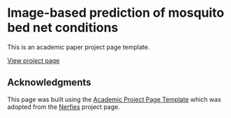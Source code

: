 # Image-based prediction of mosquito bed net conditions
This is an academic paper project page template.

[View project page](https://n-manas.github.io/Image-based-prediction-of-mosquito-bed-net-conditions/)

## Acknowledgments
This page was built using the <a href="https://github.com/eliahuhorwitz/Academic-project-page-template" target="_blank">Academic Project Page Template</a> which was adopted from the <a href="https://nerfies.github.io" target="_blank">Nerfies</a> project page.
